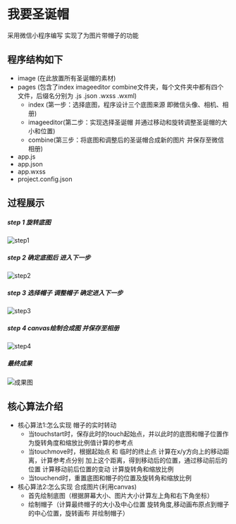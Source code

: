 # 我要圣诞帽
采用微信小程序编写       实现了为图片带帽子的功能<br>
## 程序结构如下
* image (在此放置所有圣诞帽的素材)
* pages (包含了index imageeditor combine文件夹，每个文件夹中都有四个文件，后缀名分别为 .js .json .wxss .wxml)
  * index (第一步：选择底图，程序设计三个底图来源 即微信头像、相机、相册)
  * imageeditor(第二步：实现选择圣诞帽  并通过移动和旋转调整圣诞帽的大小和位置)
  * combine(第三步：将底图和调整后的圣诞帽合成新的图片 并保存至微信相册)
* app.js
* app.json
* app.wxss
* project.config.json
## 过程展示
##### step 1  旋转底图
![step1](https://github.com/jasscia/ChristmasHat/raw/master/shortcut/step1.jpg)
##### step 2 确定底图后 进入下一步
![step2](https://github.com/jasscia/ChristmasHat/raw/master/shortcut/step2.jpg)
##### step 3 选择帽子 调整帽子 确定进入下一步
![step3](https://github.com/jasscia/ChristmasHat/raw/master/shortcut/step3.jpg)
##### step 4 canvas绘制合成图 并保存至相册
![step4](https://github.com/jasscia/ChristmasHat/raw/master/shortcut/step4.jpg)
##### 最终成果 
![成果图](https://github.com/jasscia/ChristmasHat/raw/master/shortcut/avatarWithHat.png)
## 核心算法介绍
* 核心算法1:怎么实现 帽子的实时转动
   * 当touchstart时，保存此时的touch起始点，并以此时的底图和帽子位置作为旋转角度和缩放比例值计算的参考点
   * 当touchmove时，根据起始点 和 临时的终止点 计算在x/y方向上的移动距离，计算参考点分别 加上这个距离，得到移动后的位置，通过移动前后的位置 计算移动前后位置的变动 计算旋转角和缩放比例
   * 当touchend时，重置底图和帽子的位置及旋转角和缩放比例
* 核心算法2:怎么实现 合成图片(利用canvas)
    * 首先绘制底图（根据屏幕大小、图片大小计算左上角和右下角坐标）
    * 绘制帽子（计算最终帽子的大小及中心位置 旋转角度,移动画布原点到帽子的中心位置，旋转画布 并绘制帽子）
